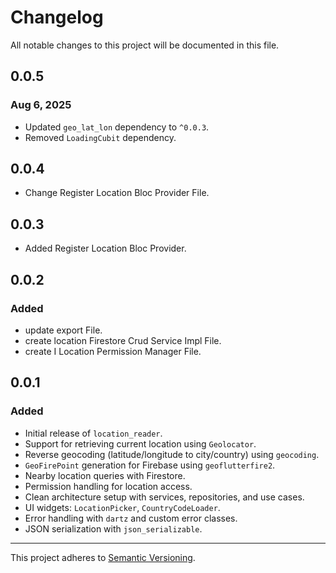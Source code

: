 # Changelog

All notable changes to this project will be documented in this file.

## 0.0.5

### Aug 6, 2025

- Updated `geo_lat_lon` dependency to `^0.0.3`.
- Removed `LoadingCubit` dependency.

## 0.0.4

- Change Register Location Bloc Provider File.

## 0.0.3

- Added Register Location Bloc Provider.

## 0.0.2

### Added

- update export File.
- create location Firestore Crud Service Impl File.
- create I Location Permission Manager File.

## 0.0.1

### Added

- Initial release of `location_reader`.
- Support for retrieving current location using `Geolocator`.
- Reverse geocoding (latitude/longitude to city/country) using `geocoding`.
- `GeoFirePoint` generation for Firebase using `geoflutterfire2`.
- Nearby location queries with Firestore.
- Permission handling for location access.
- Clean architecture setup with services, repositories, and use cases.
- UI widgets: `LocationPicker`, `CountryCodeLoader`.
- Error handling with `dartz` and custom error classes.
- JSON serialization with `json_serializable`.

---

This project adheres to [Semantic Versioning](https://semver.org/).
